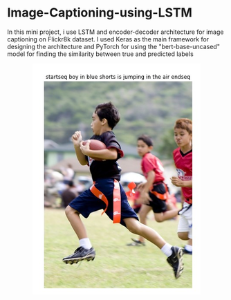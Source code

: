 # Image-Captioning-using-LSTM
In this mini project, i use LSTM and encoder-decoder architecture for image captioning on Flickr8k dataset. I used Keras as the main framework for designing the architecture and PyTorch for using the "bert-base-uncased" model for finding the similarity between true and predicted labels

<p align="center">
  <img src="https://github.com/hgoli02/Image-Captioning-using-LSTM/blob/master/img1.jpg"/>
</p>
